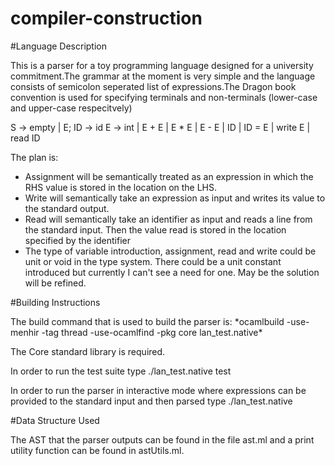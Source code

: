 # compiler-construction

#Language Description 

This is a parser for a toy programming language designed for a university commitment.The grammar at the moment is very simple and the language consists of semicolon seperated list of expressions.The Dragon book convention is used for specifying terminals and non-terminals (lower-case and upper-case respecitvely) 

S -> empty | E;
ID -> id
E -> int | E + E | E * E | E - E | ID | ID = E | write E | read ID

The plan is:
 * Assignment  will be semantically treated as an expression in which the RHS value is stored in the location on the LHS.
 * Write will semantically take an expression as input and writes its value to the standard output.
 * Read will semantically take an identifier as input and reads a line from the standard input. Then the value read is stored in the location 
   specified by the identifier
 * The type of variable introduction, assignment, read and write could be unit or void in the type system. There could be a unit constant introduced
   but currently I can't see a need for one. May be the solution will be refined.

#Building Instructions

The build command that is used to build the parser is: 
\*ocamlbuild -use-menhir -tag thread -use-ocamlfind -pkg core lan\_test.native\*

The Core standard library is required.

In order to run the test suite type ./lan\_test.native test

In order to run the parser in interactive mode where expressions can be provided to the standard input and then parsed type ./lan\_test.native

#Data Structure Used

The AST that the parser outputs can be found in the file ast.ml and a print utility function can be found in astUtils.ml.
